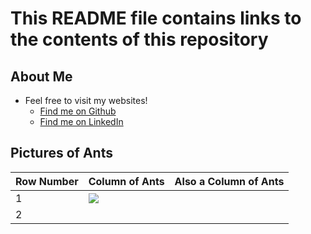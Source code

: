 # This README file contains links to the contents of this repository

## About Me
- Feel free to visit my websites!
  - [Find me on Github](https://github.com/JustinHui1)
  - [Find me on LinkedIn](https://www.linkedin.com/in/justin-hui-72535b105/)

## Pictures of Ants
| Row Number | Column of Ants  | Also a Column of Ants          |
| ------- | ------ | ------------------- |
| 1       | ![](/images/casent0172345_rhytidoponera_metallica.jpg) |     |
| 2       |   |            |